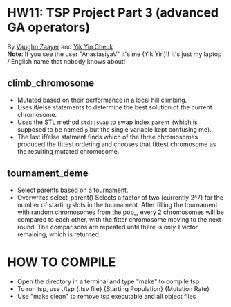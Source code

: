 # HW11: TSP Project Part 3 (advanced GA operators)
By [Vaughn Zaayer](https://github.com/vaughnzaayer) and [Yik Yin Cheuk](https://github.com/ycheuk)
<br />
**Note**: If you see the user "AnastasiyaV" it's me (Yik Yin)!! It's just my laptop / English name that nobody knows about!
## climb_chromosome
- Mutated based on their performance in a local hill climbing. 
- Uses if/else statements to determine the best solution of the current chromosome.
- Uses the STL method `std::swap` to swap index `parent` (which is supposed to be named `p` but the single variable kept confusing me).  
- The last if/else statment finds which of the three chromosomes produced the fittest ordering and chooses that fittest chromosome as the resulting mutated chromosome.

## tournament_deme
- Select parents based on a tournament.
- Overwrites select_parent()
Selects a factor of two (currently 2^7) for the number of starting slots in the tournament. After filling the tournament with random chromosomes from the pop_, every 2 chromosomes will be compared to each other, with the fitter chromosome moving to the next round. The comparisons are repeated until there is only 1 victor remaining, which is returned.

# HOW TO COMPILE
- Open the directory in a terminal and type "make" to compile tsp
- To run tsp, use ./tsp {.tsv file} {Starting Population} {Mutation Rate}
- Use "make clean" to remove tsp executable and all object files
